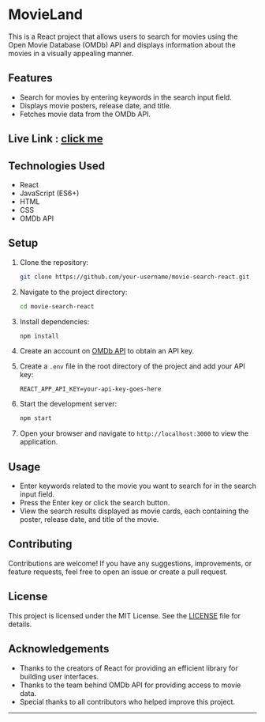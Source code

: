 # MovieLand

This is a React project that allows users to search for movies using the Open Movie Database (OMDb) API and displays information about the movies in a visually appealing manner.

## Features

- Search for movies by entering keywords in the search input field.
- Displays movie posters, release date, and title.
- Fetches movie data from the OMDb API.

## Live Link : [click me](https://movie-land-lovat.vercel.app/)

## Technologies Used

- React
- JavaScript (ES6+)
- HTML
- CSS
- OMDb API

## Setup

1. Clone the repository:

   ```bash
   git clone https://github.com/your-username/movie-search-react.git
   ```

2. Navigate to the project directory:

   ```bash
   cd movie-search-react
   ```

3. Install dependencies:

   ```bash
   npm install
   ```

4. Create an account on [OMDb API](http://www.omdbapi.com/apikey.aspx) to obtain an API key.

5. Create a `.env` file in the root directory of the project and add your API key:

   ```plaintext
   REACT_APP_API_KEY=your-api-key-goes-here
   ```

6. Start the development server:

   ```bash
   npm start
   ```

7. Open your browser and navigate to `http://localhost:3000` to view the application.

## Usage

- Enter keywords related to the movie you want to search for in the search input field.
- Press the Enter key or click the search button.
- View the search results displayed as movie cards, each containing the poster, release date, and title of the movie.

## Contributing

Contributions are welcome! If you have any suggestions, improvements, or feature requests, feel free to open an issue or create a pull request.

## License

This project is licensed under the MIT License. See the [LICENSE](LICENSE) file for details.

## Acknowledgements

- Thanks to the creators of React for providing an efficient library for building user interfaces.
- Thanks to the team behind OMDb API for providing access to movie data.
- Special thanks to all contributors who helped improve this project.
  
---
